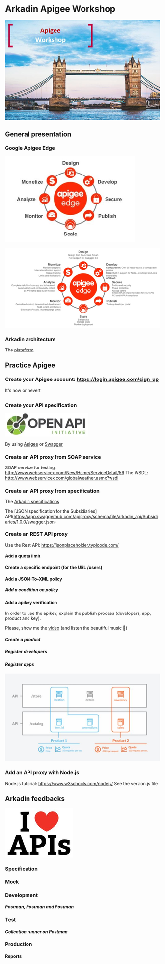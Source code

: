 # Arkadin Apigee Workshop

![alt text](./images/Arkadin.JPG)

## General presentation

### Google Apigee Edge

![alt text](./images/ApigeeOverview.JPG)

![alt text](./images/ApigeeOverview2.JPG)

### Arkadin architecture

The [plateform](https://myarkadin-my.sharepoint.com/personal/c_cosnefroy_arkadin_com/_layouts/15/onedrive.aspx?id=%2Fpersonal%2Fc_cosnefroy_arkadin_com%2FDocuments%2FArkadin-SolutionArchitecture-20170406-v0%2E1%2Epng&parent=%2Fpersonal%2Fc_cosnefroy_arkadin_com%2FDocuments)

## Practice Apigee

### Create your Apigee account: https://login.apigee.com/sign_up
It's now or never:heavy_exclamation_mark:

### Create your API specification
![alt text](./images/OpenAPI.JPG)

By using [Apigee](https://apigee.com/specs) or [Swagger](http://editor.swagger.io/#/)

### Create an API proxy from SOAP service

SOAP service for testing: http://www.webservicex.com/New/Home/ServiceDetail/56
The WSDL: http://www.webservicex.com/globalweather.asmx?wsdl

### Create an API proxy from specification

The [Arkadin specifications](https://app.swaggerhub.com/search?query=%20arkadin)

The [JSON specification for the Subsidiaries] API(https://app.swaggerhub.com/apiproxy/schema/file/arkadin_api/Subsidiaries/1.0.0/swagger.json)

### Create an REST API proxy 

Use the Rest API: https://jsonplaceholder.typicode.com/

#### Add a quota limit
#### Create a specific endpoint (for the URL /users)
#### Add a JSON-To-XML policy
##### Add a condition on policy
#### Add a apikey verification
In order to use the apikey, explain the publish process (developers, app, product and key).

Please, show me the [video](https://vimeo.com/113342105) (and listen the beautiful music :hear_no_evil:)


##### Create a product
##### Register developers
##### Register apps

![alt text](./images/ApigeeProduct.JPG)

### Add an API proxy with Node.js

Node.js tutorial: https://www.w3schools.com/nodejs/
See the version.js file

## Arkadin feedbacks

![alt text](./images/IloveAPI.JPG)

### Specification
### Mock
### Development
##### Postman, Postman and Postman
### Test
##### Collection runner on Postman
### Production
#### Reports
